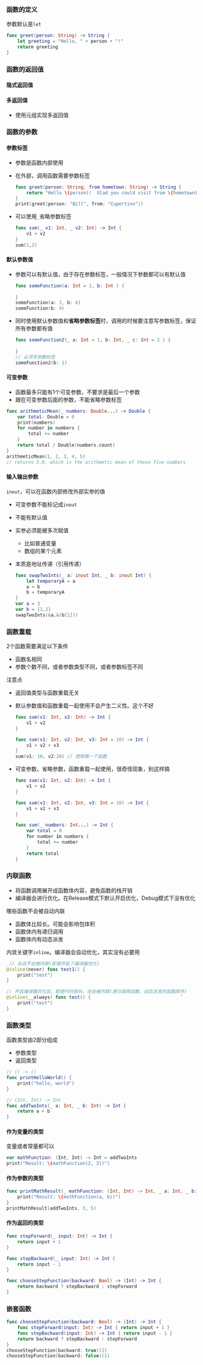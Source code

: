 ### 函数的定义

参数默认是`let`

```swift
func greet(person: String) -> String {
    let greeting = "Hello, " + person + "!"
    return greeting
}
```



### 函数的返回值

#### 隐式返回值



#### 多返回值

- 使用元组实现多返回值



### 函数的参数

#### 参数标签

- 参数是函数内部使用

- 在外部，调用函数需要参数标签

  ```swift
  func greet(person: String, from hometown: String) -> String {
      return "Hello \(person)!  Glad you could visit from \(hometown)."
  }
  print(greet(person: "Bill", from: "Cupertino"))
  ```

- 可以使用`_`省略参数标签

  ```swift
  func sum(_ v1: Int, _ v2: Int) -> Int {
      v1 + v2
  }
  sum(1,2)
  ```



#### 默认参数值

- 参数可以有默认值，由于存在参数标签，一般情况下参数都可以有默认值

  ```swift
  func someFunction(a: Int = 1, b: Int ) {
      
  }
  someFunction(a: 3, b: 6)
  someFunction(b: 4)
  ```

- 同时使用默认参数值和**省略参数标签**时，调用的时候要注意写参数标签，保证所有参数都有值

  ```swift
  func someFunction2(_ a: Int = 1, b: Int, _ c: Int = 2 ) {
      
  }
  // 必须写参数标签
  someFunction2(b: 1)
  ```

  

#### 可变参数

- 函数最多只能有1个可变参数，不要求是最后一个参数
- 跟在可变参数后面的参数，不能省略参数标签

```swift
func arithmeticMean(_ numbers: Double...) -> Double {
    var total: Double = 0
    print(numbers)
    for number in numbers {
        total += number
    }
    return total / Double(numbers.count)
}
arithmeticMean(1, 2, 3, 4, 5)
// returns 3.0, which is the arithmetic mean of these five numbers
```



#### 输入输出参数

`inout`，可以在函数内部修改外部实参的值

- 可变参数不能标记成`inout`

- 不能有默认值

- 实参必须能被多次赋值

  - 比如普通变量
  - 数组的某个元素

- 本质是地址传递（引用传递）

  ```swift
  func swapTwoInts(_ a: inout Int, _ b: inout Int) {
      let temporaryA = a
      a = b
      b = temporaryA
  }
  var a = 3
  var b = [1,2]
  swapTwoInts(&a,&(b[1]))
  ```

  

### 函数重载

2个函数需要满足以下条件

- 函数名相同
- 参数个数不同，或者参数类型不同，或者参数标签不同

注意点

- 返回值类型与函数重载无关

- 默认参数值和函数重载一起使用不会产生二义性。这个不好

  ```swift
  func sum(v1: Int, v2: Int) -> Int {
      v1 + v2
  }
  
  func sum(v1: Int, v2: Int, v3: Int = 10) -> Int {
      v1 + v2 + v3
  }
  sum(v1: 10, v2:20) // 使用第一个函数
  ```

- 可变参数，省略参数，函数重载一起使用，很奇怪现象，别这样搞

  ```swift
  func sum(v1: Int, v2: Int) -> Int {
      v1 + v2
  }
  
  func sum(v1: Int, v2: Int, v3: Int = 10) -> Int {
      v1 + v2 + v3
  }
  
  func sum(_ numbers: Int...) -> Int {
      var total = 0
      for number in numbers {
          total += number
      }
      return total
  }
  ```




### 内联函数

- 将函数调用展开成函数体内容，避免函数的栈开销
- 编译器会进行优化。在Release模式下默认开启优化，Debug模式下没有优化



哪些函数不会被自动内联

- 函数体比较长。可能会影响包体积
- 函数体内有递归调用
- 函数体内有动态派发



内敛关键字`inline`。编译器会自动优化，其实没有必要用

```swift
 // 永远不会被内联(即使开启了编译器优化) 
@inline(never) func test1() {
    print("test")
}

// 开启编译器优化后，即使代码很长，也会被内联(递归调用函数、动态派发的函数除外) 
@inline(__always) func test() { 								`    
	print("test") 
}
```



### 函数类型

函数类型由2部分组成

- 参数类型
- 返回类型

```swift
// () -> ()
func printHelloWorld() {
    print("hello, world")
}

// (Int, Int) -> Int
func addTwoInts(_ a: Int, _ b: Int) -> Int {
    return a + b
}
```



#### 作为变量的类型

变量或者常量都可以

```swift
var mathFunction: (Int, Int) -> Int = addTwoInts
print("Result: \(mathFunction(2, 3))")
```



#### 作为参数的类型

```swift
func printMathResult(_ mathFunction: (Int, Int) -> Int, _ a: Int, _ b: Int) {
    print("Result: \(mathFunction(a, b))")
}
printMathResult(addTwoInts, 3, 5)
```



#### 作为返回的类型

```swift
func stepForward(_ input: Int) -> Int {
    return input + 1
}

func stepBackward(_ input: Int) -> Int {
    return input - 1
}

func chooseStepFunction(backward: Bool) -> (Int) -> Int {
    return backward ? stepBackward : stepForward
}
```



### 嵌套函数

```swift
func chooseStepFunction(backward: Bool) -> (Int) -> Int {
    func stepForward(input: Int) -> Int { return input + 1 }
    func stepBackward(input: Int) -> Int { return input - 1 }
    return backward ? stepBackward : stepForward
}
chooseStepFunction(backward: true)(2)
chooseStepFunction(backward: false)(1)
```









